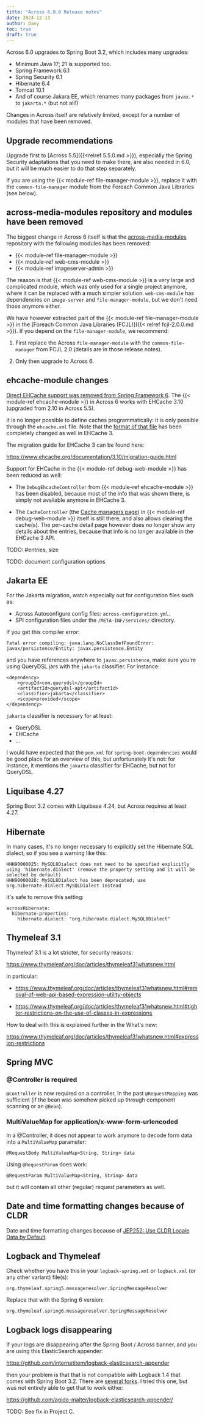 ```yaml
---
title: "Across 6.0.0 Release notes"
date: 2024-12-13
author: Davy
toc: true
draft: true
---
```


Across 6.0 upgrades to Spring Boot 3.2, which includes many upgrades:

- Minimum Java 17; 21 is supported too.
- Spring Framework 6.1
- Spring Security 6.1
- Hibernate 6.4
- Tomcat 10.1
- And of course Jakara EE, which renames many packages from `javax.*`
  to `jakarta.*` (but not all!)

Changes in Across itself are relatively limited, except for a number
of modules that have been removed.

<!--more-->

## Upgrade recommendations

Upgrade first to [Across 5.5]({{<relref 5.5.0.md >}}), especially the Spring Security
adaptations that you need to make there, are also needed in 6.0, but
it will be much easier to do that step separately.

If you are using the {{< module-ref file-manager-module >}}, replace
it with the `common-file-manager` module from the Foreach Common Java
Libraries (see below).


## across-media-modules repository and modules have been removed

The biggest change in Across 6 itself is that the
[across-media-modules](https://github.com/foreach-across/across-media-modules)
repository with the following modules has been removed:

- {{< module-ref file-manager-module >}}
- {{< module-ref web-cms-module >}}
- {{< module-ref imageserver-admin >}}

The reason is that {{< module-ref web-cms-module >}} is a very large
and complicated module, which was only used for a single project
anymore, where it can be replaced with a much simpler
solution. `web-cms-module` has dependencies on `image-server` and
`file-manager-module`, but we don't need those anymore either.

We have however extracted part of the {{< module-ref
file-manager-module >}} in the [Foreach Common Java Libraries
(FCJL)]({{< relref fcjl-2.0.0.md >}}). If you depend on the
`file-manager-module`, we recommend:

1. First replace the Across `file-manager-module` with the
   `common-file-manager` from FCJL 2.0 (details are in those release
   notes).

2. Only then upgrade to Across 6.


## ehcache-module changes

[Direct EHCache support was removed from Spring Framework
6](https://github.com/spring-projects/spring-framework/issues/30641). The
{{< module-ref ehcache-module >}} in Across 6 works with EHCache 3.10
(upgraded from 2.10 in Across 5.5).

It is no longer possible to define caches programmatically: it is only
possible through the `ehcache.xml` file. Note that the [format of that
file](https://www.ehcache.org/documentation/3.10/xml.html) has been
completely changed as well in EHCache 3.

The migration guide for EHCache 3 can be found here:

https://www.ehcache.org/documentation/3.10/migration-guide.html

Support for EHCache in the {{< module-ref debug-web-module >}} has
been reduced as well:

- The `DebugEhcacheController` from {{< module-ref ehcache-module >}}
  has been disabled, because most of the info that was shown there, is
  simply not available anymore in EHCache 3.

- The `CacheController` (the [Cache managers
  page](http://localhost:8080/debug/cache/cacheManagers)) in {{<
  module-ref debug-web-module >}} itself is still there, and also
  allows clearing the cache(s). The per-cache detail page however does
  no longer show any details about the entries, because that info is
  no longer available in the EHCache 3 API.

TODO: #entries, size

TODO: document configuration options


## Jakarta EE

For the Jakarta migration, watch especially out for configuration files such as:

- Across Autoconfigure config files: `across-configuration.yml`.
- SPI configuration files under the `/META-INF/services/` directory.

If you get this compiler error:

	Fatal error compiling: java.lang.NoClassDefFoundError: javax/persistence/Entity: javax.persistence.Entity

and you have references anywhere to `javax.persistence`, make sure
you're using QueryDSL jars with the `jakarta` classifier. For instance:

	<dependency>
		<groupId>com.querydsl</groupId>
		<artifactId>querydsl-apt</artifactId>
		<classifier>jakarta</classifier>
		<scope>provided</scope>
	</dependency>

`jakarta` classifier is necessary for at least:

- QueryDSL
- EHCache
- ...

I would have expected that the `pom.xml` for
`spring-boot-dependencies` would be good place for an overview of
this, but unfortunately it's not: for instance, it mentions the
`jakarta` classifier for EHCache, but not for QueryDSL.


## Liquibase 4.27

Spring Boot 3.2 comes with Liquibase 4.24, but Across requires at least 4.27.


## Hibernate

In many cases, it's no longer necessary to explicitly set the
Hibernate SQL dialect, so if you see a warning like this:

	HHH90000025: MySQL8Dialect does not need to be specified explicitly using 'hibernate.dialect' (remove the property setting and it will be selected by default)
	HHH90000026: MySQL8Dialect has been deprecated; use org.hibernate.dialect.MySQLDialect instead

it's safe to remove this setting:

	acrossHibernate:
	  hibernate-properties:
        hibernate.dialect: "org.hibernate.dialect.MySQL8Dialect"


## Thymeleaf 3.1

Thymeleaf 3.1 is a lot stricter, for security reasons:

https://www.thymeleaf.org/doc/articles/thymeleaf31whatsnew.html

in particular:

- https://www.thymeleaf.org/doc/articles/thymeleaf31whatsnew.html#removal-of-web-api-based-expression-utility-objects

- https://www.thymeleaf.org/doc/articles/thymeleaf31whatsnew.html#tighter-restrictions-on-the-use-of-classes-in-expressions

How to deal with this is explained further in the What's new:

https://www.thymeleaf.org/doc/articles/thymeleaf31whatsnew.html#expression-restrictions


## Spring MVC

### @Controller is required

`@Controller` is now required on a controller, in the past
`@RequestMapping` was sufficient (if the bean was somehow picked up
through component scanning or an `@Bean`).


### MultiValueMap for application/x-www-form-urlencoded

In a @Controller, it does not appear to work anymore to decode form
data into a `MultiValueMap` parameter:

	@RequestBody MultiValueMap<String, String> data

Using `@RequestParam` does work:

	@RequestParam MultiValueMap<String, String> data

but it will contain all other (regular) request parameters as well.


## Date and time formatting changes because of CLDR

Date and time formatting changes because of [JEP252: Use CLDR Locale Data
by Default](https://openjdk.org/jeps/252).


## Logback and Thymeleaf

Check whether you have this in your `logback-spring.xml` or
`logback.xml` (or any other variant) file(s):

	org.thymeleaf.spring5.messageresolver.SpringMessageResolver

Replace that with the Spring 6 version:

	org.thymeleaf.spring6.messageresolver.SpringMessageResolver


## Logback logs disappearing

If your logs are disappearing after the Spring Boot / Across banner,
and you are using this ElasticSearch appender:

https://github.com/internetitem/logback-elasticsearch-appender

then your problem is that that is not compatible with Logback 1.4 that
comes with Spring Boot 3.2. There are [several
forks](https://central.sonatype.com/search?q=logback-elasticsearch-appender). I
tried this one, but was not entirely able to get that to work either:

https://github.com/agido-malter/logback-elasticsearch-appender/

TODO: See fix in Project C.
